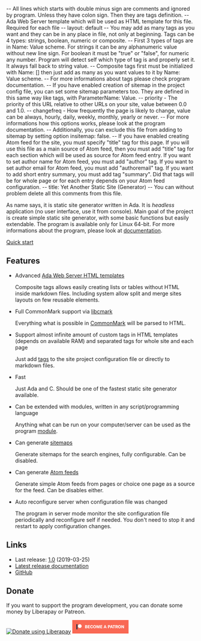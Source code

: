 -- All lines which starts with double minus sign are comments and ignored by program. Unless they have colon sign. Then they are tags definition.
-- Ada Web Server template which will be used as HTML template for this file. Required for each file
-- layout: default
-- You may add as many tags as you want and they can be in any place in file, not only at beginning. Tags can be 4 types: strings, boolean, numeric or composite.
-- First 3 types of tags are in Name: Value scheme. For strings it can be any alphanumeric value without new line sign. For boolean it must be "true" or "false", for numeric any number. Program will detect self which type of tag is and properly set it. It always fall back to string value.
-- Composite tags first must be initialized with Name: [] then just add as many as you want values to it by Name: Value scheme.
-- For more informations about tags please check program documentation.
-- If you have enabled creation of sitemap in the project config file, you can set some sitemap parameters too. They are defined in this same way like tags, with ParameterName: Value.
-- priority - The priority of this URL relative to other URLs on your site, value between 0.0 and 1.0.
-- changefreq - How frequently the page is likely to change, value can be always, hourly, daily, weekly, monthly, yearly or never.
-- For more informations how this options works, please look at the program documentation.
-- Additionally, you can exclude this file from adding to sitemap by setting option insitemap: false.
-- If you have enabled creating Atom feed for the site, you must specify "title" tag for this page. If you will use this file as a main source of Atom feed, then you must add "title" tag for each section which will be used as source for Atom feed entry. If you want to set author name for Atom feed, you must add "author" tag. If you want to set author email for Atom feed, you must add "authoremail" tag. If you want to add short entry summary, you must add tag "summary". Did that tags will be for whole page or for each entry depends on your Atom feed configuration.
-- title: Yet Another Static Site (Generator)
-- You can without problem delete all this comments from this file.

As name says, it is static site generator written in Ada. It is
*headless* application (no user interface, use it from console). Main
goal of the project is create simple static site generator, with some
basic functions but easily extendable. The program is available only
for Linux 64-bit. For more informations about the program, please
look at [documentation](docs/user/index.html).

<div id="center"><a class="button" href="docs/user/quickstart.html">Quick start</a></div>

## Features

-   Advanced [Ada Web Server HTML templates](http://docs.adacore.com/aws-docs/templates_parser/)

    Composite tags allows easily creating lists or tables without HTML
    inside markdown files. Including system allow split and merge sites
    layouts on few reusable elements.

-   Full CommonMark support via
    [libcmark](https://github.com/commonmark/cmark)

    Everything what is possible in [CommonMark](https://commonmark.org/)
    will be parsed to HTML.

-   Support almost infinite amount of custom tags in HTML templates
    (depends on available RAM) and separated tags for whole site and
    each page

    Just add [tags](docs/tags.html) to the site project configuration
    file or directly to markdown files.

-   Fast

    Just Ada and C. Should be one of the fastest static site generator
    available.

-   Can be extended with modules, written in any script/programming
    language

    Anything what can be run on your computer/server can be used as the
    program [module](docs/user/extending.html).

-   Can generate [sitemaps](https://www.sitemaps.org/)

    Generate sitemaps for the search engines, fully configurable. Can be
    disabled.

-   Can generate [Atom feeds](https://validator.w3.org/feed/docs/atom.html)

    Generate simple Atom feeds from pages or choice one page as a source
    for the feed. Can be disables either.

-   Auto reconfigure server when configuration file was changed

    The program in server mode monitor the site configuration file
    periodically and reconfigure self if needed. You don\'t need to stop
    it and restart to apply configuration changes.

## Links

-   Last release:
    [1.0](https://github.com/yet-another-static-site-generator/yass/releases/tag/v1.0)
    (2019-03-25)
-   [Latest release documentation](docs/user/index.html)
-   [GitHub](https://github.com/yet-another-static-site-generator/yass)

## Donate

If you want to support the program development, you can donate some
money by Liberapay or Patreon.

<a href="https://liberapay.com/thindil" class="image"><img alt="Donate using Liberapay" src="https://liberapay.com/assets/widgets/donate.svg"></a> <a href="https://www.patreon.com/thindil" class="image"><img alt="Become a Patron!" src="assets/images/patreon.png" width="150"></a>
